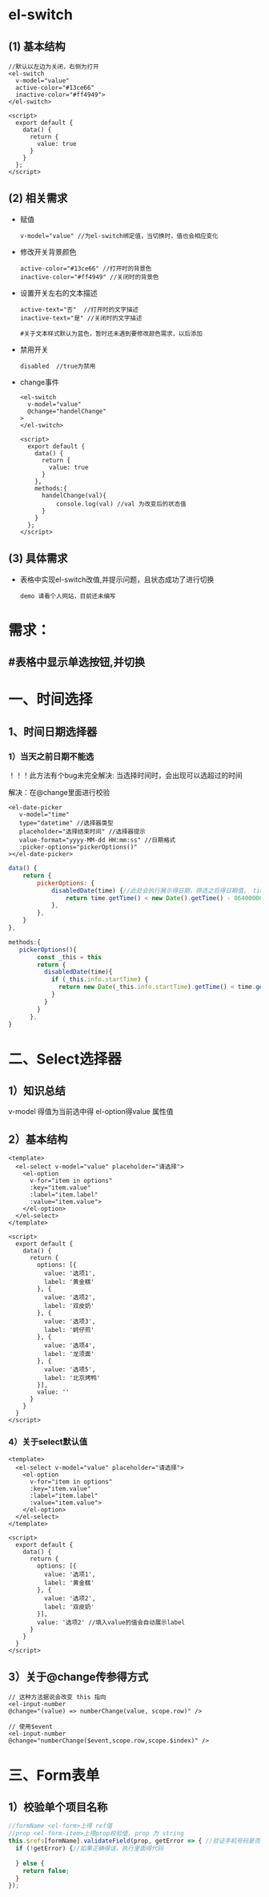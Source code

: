 # el-switch

## (1) 基本结构

```vue
//默认以左边为关闭，右侧为打开
<el-switch
  v-model="value"
  active-color="#13ce66"
  inactive-color="#ff4949">
</el-switch>

<script>
  export default {
    data() {
      return {
        value: true
      }
    }
  };
</script>
```

## (2) 相关需求

- 赋值

  ```vue
  v-model="value" //为el-switch绑定值，当切换时，值也会相应变化
  ```

- 修改开关背景颜色

  ```vue
  active-color="#13ce66" //打开时的背景色
  inactive-color="#ff4949" //关闭时的背景色
  ```

- 设置开关左右的文本描述

  ```vue
  active-text="否"  //打开时的文字描述
  inactive-text="是" //关闭时的文字描述
  
  #关于文本样式默认为蓝色，暂时还未遇到要修改颜色需求，以后添加
  ```

- 禁用开关

  ```vue
  disabled  //true为禁用
  ```

- change事件

  ```vue
  <el-switch
    v-model="value"
    @change="handelChange"
  >
  </el-switch>
  
  <script>
    export default {
      data() {
        return {
          value: true
        }
      },
      methods:{
        handelChange(val){
            console.log(val) //val 为改变后的状态值
        }  
      }
    };
  </script>
  ```

## (3) 具体需求

- 表格中实现el-switch改值,并提示问题，且状态成功了进行切换

  ```vue
  demo 请看个人网站，目前还未编写
  ```



# 需求：

## #表格中显示单选按钮,并切换



# 一、时间选择

## 1、时间日期选择器

### 1）当天之前日期不能选

！！！此方法有个bug未完全解决:
	当选择时间时，会出现可以选超过的时间

解决：在@change里面进行校验

```vue
<el-date-picker             
   v-model="time"
   type="datetime" //选择器类型
   placeholder="选择结束时间" //选择器提示
   value-format="yyyy-MM-dd HH:mm:ss" //日期格式
   :picker-options="pickerOptions()"
></el-date-picker>
```

```js
data() {
    return {
        pickerOptions: {
            disabledDate(time) {//此处会执行展示得日期，筛选之后得日期值， time为日期值
                return time.getTime() < new Date().getTime() - 86400000; //86400000为24小时的秒数
            },
        },
    }
},

methods:{
   pickerOptions(){
        const _this = this
        return {
          disabledDate(time){
            if (_this.info.startTime) {
              return new Date(_this.info.startTime).getTime() < time.getTime()
            }
          }
        }
      }, 
}

```

# 二、Select选择器

## 1）知识总结

v-model 得值为当前选中得 el-option得value 属性值

## 2）基本结构

```vue
<template>
  <el-select v-model="value" placeholder="请选择">
    <el-option
      v-for="item in options"
      :key="item.value"
      :label="item.label"
      :value="item.value">
    </el-option>
  </el-select>
</template>

<script>
  export default {
    data() {
      return {
        options: [{
          value: '选项1',
          label: '黄金糕'
        }, {
          value: '选项2',
          label: '双皮奶'
        }, {
          value: '选项3',
          label: '蚵仔煎'
        }, {
          value: '选项4',
          label: '龙须面'
        }, {
          value: '选项5',
          label: '北京烤鸭'
        }],
        value: ''
      }
    }
  }
</script>
```

### 4）关于select默认值

```vue
<template>
  <el-select v-model="value" placeholder="请选择">
    <el-option
      v-for="item in options"
      :key="item.value"
      :label="item.label"
      :value="item.value">
    </el-option>
  </el-select>
</template>

<script>
  export default {
    data() {
      return {
        options: [{
          value: '选项1',
          label: '黄金糕'
        }, {
          value: '选项2',
          label: '双皮奶'
        }],
        value: '选项2' //填入value的值会自动展示label
      }
    }
  }
</script>
```

## 3）关于@change传参得方式

```vue
// 这种方法据说会改变 this 指向
<el-input-number 
@change="(value) => numberChange(value, scope.row)" />

// 使用$event
<el-input-number 
@change="numberChange($event,scope.row,scope.$index)" />
```

# 三、Form表单

## 1）校验单个项目名称

```js
//formName <el-form>上得 ref值
//prop <el-form-item>上得prop校验值, prop 为 string
this.$refs[formName].validateField(prop, getError => { //验证手机号码是否正确
  if (!getError) {//如果正确得话，执行里面得代码
    
  } else {
    return false;
  }
});
```
